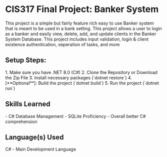 <h1>CIS317 Final Project: Banker System</h1>
This project is a simple but fairly feature rich easy to use Banker system that is meant to be used in a bank setting.
This project allows a user to login as a banker and easily view, delete, add, and update clients in the Banker System Database.
This project includes input validation, login & client existence authentication, seperation of tasks, and more

<h2>Setup Steps:</h2>
1. Make sure you have .NET 8.0 (C#)
2. Clone the Repository or Download the Zip File
3. Install necessary packages (`dotnet restore`)
4. [**Optional**]: Build the project (`dotnet build`)
5. Run the project (`dotnet run`)

<h2>Skills Learned</h2>
- C# Database Management
- SQLite Proficiency 
- Overall better C# comprehension

<h2>Language(s) Used</h2>
C# - Main Development Language